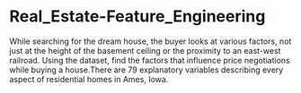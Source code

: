 # Real_Estate-Feature_Engineering
While searching for the dream house, the buyer looks at various factors, not just at the height of the basement ceiling or the proximity to an east-west railroad.  Using the dataset, find the factors that influence price negotiations while buying a house.There are 79 explanatory variables describing every aspect of residential homes in Ames, Iowa.
